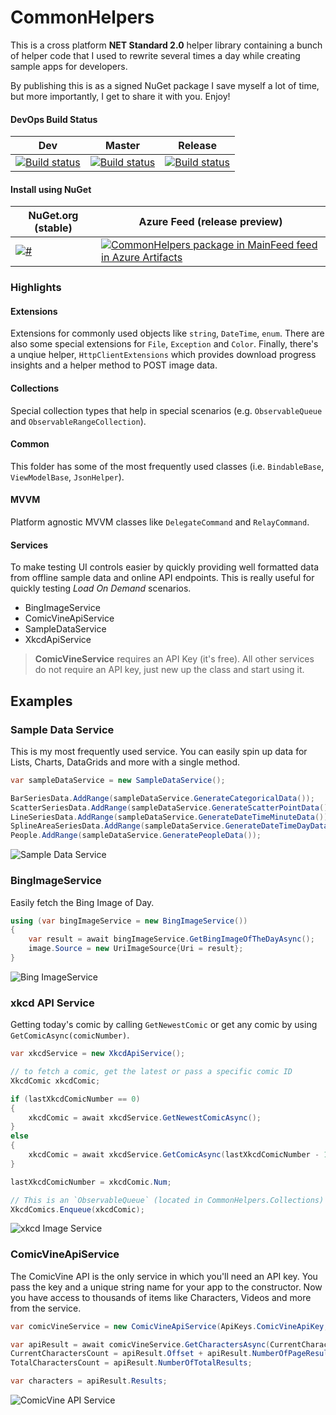 # CommonHelpers
This is a cross platform **NET Standard 2.0** helper library containing a bunch of helper code that I used to rewrite several times a day while creating sample apps for developers.

By publishing this is as a signed NuGet package I save myself a lot of time, but more importantly, I get to share it with you. Enjoy!
 
 
#### DevOps Build Status

| Dev | Master |Release |
|---|---|---|
| [![Build status](https://lance.visualstudio.com/CommonHelpers/_apis/build/status/CommonHelpers%20-%20Dev)](https://lance.visualstudio.com/CommonHelpers/_build/latest?definitionId=9) | [![Build status](https://lance.visualstudio.com/CommonHelpers/_apis/build/status/CommonHelpers%20-%20Master)](https://lance.visualstudio.com/CommonHelpers/_build/latest?definitionId=10) | [![Build status](https://lance.visualstudio.com/CommonHelpers/_apis/build/status/CommonHelpers%20Master%20Build)](https://lance.visualstudio.com/CommonHelpers/_build/latest?definitionId=4) |


#### Install using NuGet

| NuGet.org (stable) | Azure Feed (release preview) |
|-----------|----------------------|
| [![#](https://img.shields.io/nuget/v/CommonHelpers.svg)](https://www.nuget.org/packages/CommonHelpers/) |[![CommonHelpers package in MainFeed feed in Azure Artifacts](https://lance.feeds.visualstudio.com/_apis/public/Packaging/Feeds/a9cb29f3-008d-418f-a057-1c2925dbbaf2/Packages/9452e54a-48d2-409b-8644-3fa7ed784d85/Badge)](https://lance.visualstudio.com/CommonHelpers/_packaging?_a=package&feed=a9cb29f3-008d-418f-a057-1c2925dbbaf2&package=9452e54a-48d2-409b-8644-3fa7ed784d85&preferRelease=true) |

### Highlights

#### Extensions
Extensions for commonly used objects like `string`, `DateTime`, `enum`. There are also some special extensions for `File`, `Exception` and `Color`. Finally, there's a unqiue helper, `HttpClientExtensions` which provides download progress insights and a helper method to POST image data.

#### Collections

Special collection types that help in special scenarios (e.g. `ObservableQueue` and `ObservableRangeCollection`).

#### Common
This folder has some of the most frequently used classes (i.e. `BindableBase`, `ViewModelBase`, `JsonHelper`).

#### MVVM
Platform agnostic MVVM classes like `DelegateCommand` and `RelayCommand`.

#### Services
To make testing UI controls easier by quickly providing well formatted data from offline sample data and online API endpoints. This is really useful for quickly testing *Load On Demand* scenarios.

* BingImageService
* ComicVineApiService
* SampleDataService
* XkcdApiService

> **ComicVineService** requires an API Key (it's free). All other services do not require an API key, just new up the class and start using it.

## Examples

### Sample Data Service
This is my most frequently used service. You can easily spin up data for Lists, Charts, DataGrids and more with a single method.

```C#
var sampleDataService = new SampleDataService();

BarSeriesData.AddRange(sampleDataService.GenerateCategoricalData());
ScatterSeriesData.AddRange(sampleDataService.GenerateScatterPointData());
LineSeriesData.AddRange(sampleDataService.GenerateDateTimeMinuteData());
SplineAreaSeriesData.AddRange(sampleDataService.GenerateDateTimeDayData());
People.AddRange(sampleDataService.GeneratePeopleData());
```
![Sample Data Service](https://user-images.githubusercontent.com/3520532/41983551-7254db84-79fc-11e8-89b0-347b25054fb3.png)

### BingImageService

Easily fetch the Bing Image of Day.

```C#
using (var bingImageService = new BingImageService())
{
    var result = await bingImageService.GetBingImageOfTheDayAsync();
    image.Source = new UriImageSource{Uri = result};
}
```
![Bing ImageService](https://user-images.githubusercontent.com/3520532/41982158-b3ffeea6-79f8-11e8-81a5-abe23142cd75.png)

### xkcd API Service

Getting today's comic by calling `GetNewestComic` or get any comic by using `GetComicAsync(comicNumber)`.

```C#
var xkcdService = new XkcdApiService();

// to fetch a comic, get the latest or pass a specific comic ID
XkcdComic xkcdComic;

if (lastXkcdComicNumber == 0)
{
    xkcdComic = await xkcdService.GetNewestComicAsync();
}
else
{
    xkcdComic = await xkcdService.GetComicAsync(lastXkcdComicNumber - 1);
}

lastXkcdComicNumber = xkcdComic.Num;

// This is an `ObservableQueue` (located in CommonHelpers.Collections)      
XkcdComics.Enqueue(xkcdComic);

```
![xkcd Image Service](https://user-images.githubusercontent.com/3520532/41982114-99259568-79f8-11e8-8eaa-f76695130b55.png)


### ComicVineApiService

The ComicVine API is the only service in which you'll need an API key. You pass the key and a unique string name for your app to the constructor. Now you have access to thousands of items like Characters, Videos and more from the service.

```C#
var comicVineService = new ComicVineApiService(ApiKeys.ComicVineApiKey, ApiKeys.UniqueUserAgentString);

var apiResult = await comicVineService.GetCharactersAsync(CurrentCharactersCount);
CurrentCharactersCount = apiResult.Offset + apiResult.NumberOfPageResults;
TotalCharactersCount = apiResult.NumberOfTotalResults;

var characters = apiResult.Results;
```
![ComicVine API Service](https://user-images.githubusercontent.com/3520532/41982141-a83cb3e2-79f8-11e8-8207-e6bbbe590d25.png)

